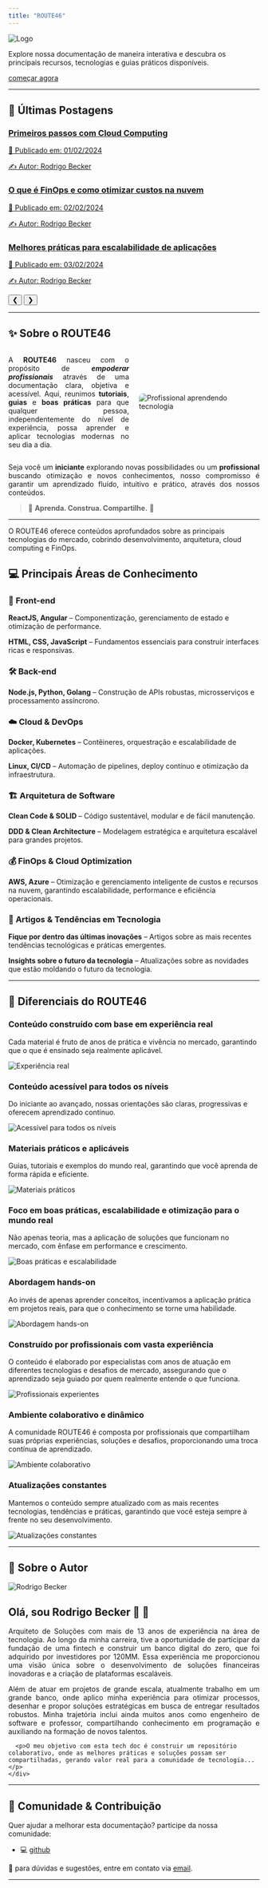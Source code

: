 ```yaml
---
title: "ROUTE46"
---
```


<div class="custom-hero">
  <img src="images/logo.png" alt="Logo" class="banner-logo">
  <p>Explore nossa documentação de maneira interativa e descubra os principais recursos, tecnologias e guias práticos disponíveis.
</p>
  <a href="frontend/" class="md-button">começar agora</a>
</div>


---


## 📰 Últimas Postagens

<div class="carousel-container">
  <div class="carousel">
    <div class="carousel-item">
      <a href="blog/post/2024-02-01-primeiros-passos.md">
        <h3>Primeiros passos com Cloud Computing</h3>
        <p>📅 Publicado em: 01/02/2024</p>
        <p>✍️ Autor: Rodrigo Becker</p>
      </a>
    </div>
    <div class="carousel-item">
      <a href="blog/post/2024-02-02-finops.md">
        <h3>O que é FinOps e como otimizar custos na nuvem</h3>
        <p>📅 Publicado em: 02/02/2024</p>
        <p>✍️ Autor: Rodrigo Becker</p>
      </a>
    </div>
    <div class="carousel-item">
      <a href="blog/post/2024-02-03-escalabilidade.md">
        <h3>Melhores práticas para escalabilidade de aplicações</h3>
        <p>📅 Publicado em: 03/02/2024</p>
        <p>✍️ Autor: Rodrigo Becker</p>
      </a>
    </div>
  </div>
  <button class="carousel-btn prev" onclick="moveSlide(-1)">&#10094;</button>
  <button class="carousel-btn next" onclick="moveSlide(1)">&#10095;</button>
</div>

   
---
## ✨ Sobre o **ROUTE46** 


<div style="display: flex; align-items: center;"> <div style="flex: 1;">
<p align="justify">A <b>ROUTE46</b> nasceu com o propósito de <b><i>empoderar profissionais</b></i> através de uma documentação clara, objetiva e acessível.  
Aqui, reunimos <b>tutoriais</b>, <b>guias</b> e <b>boas práticas</b> para que qualquer pessoa, independentemente do nível de experiência,  
possa aprender e aplicar tecnologias modernas no seu dia a dia.</p>


</div> <div style="flex: 1; padding-left: 20px;"> <img src="/images/img_001.svg" alt="Profissional aprendendo tecnologia" style="max-width: 100%; border-radius: 8px;"> </div> </div>

<p align="justify">
Seja você um <b>iniciante</b> explorando novas possibilidades ou um <b>profissional</b> buscando otimização e novos conhecimentos,  
nosso compromisso é garantir um aprendizado fluído, intuitivo e prático, através dos nossos conteúdos.  
</p>


> 📖 **Aprenda. Construa. Compartilhe.** 🚀

---
O ROUTE46 oferece conteúdos aprofundados sobre as principais tecnologias do mercado, cobrindo desenvolvimento, arquitetura, cloud computing e FinOps.

## 💻 Principais Áreas de Conhecimento

<div class="cards-container"> 
  <div class="card"> 
    <h3>🎨 <b>Front-end</b></h3> 
    <p><strong>ReactJS, Angular</strong> – Componentização, gerenciamento de estado e otimização de performance.</p> 
    <p><strong>HTML, CSS, JavaScript</strong> – Fundamentos essenciais para construir interfaces ricas e responsivas.</p> 
  </div> 
  <div class="card"> 
    <h3>🛠 <b>Back-end</b> </h3> 
    <p><strong>Node.js, Python, Golang</strong> – Construção de APIs robustas, microsserviços e processamento assíncrono.</p> 
  </div> 
  <div class="card"> 
    <h3>☁️ <b>Cloud & DevOps</b></h3> 
    <p><strong>Docker, Kubernetes</strong> – Contêineres, orquestração e escalabilidade de aplicações.</p> 
    <p><strong>Linux, CI/CD</strong> – Automação de pipelines, deploy contínuo e otimização da infraestrutura.</p> 
  </div> 
  <div class="card"> 
    <h3>🏗 <b>Arquitetura de Software</b></h3> 
    <p><strong>Clean Code & SOLID</strong> – Código sustentável, modular e de fácil manutenção.</p> 
    <p><strong>DDD & Clean Architecture</strong> – Modelagem estratégica e arquitetura escalável para grandes projetos.</p> 
  </div> 
  <div class="card"> 
    <h3>💰 <b>FinOps & Cloud Optimization</b></h3> 
    <p><strong>AWS, Azure</strong> – Otimização e gerenciamento inteligente de custos e recursos na nuvem, garantindo escalabilidade, performance e eficiência operacionais.</p> 
  </div>
 <div class="card"> 
    <h3>📰 <b>Artigos & Tendências em Tecnologia</b></h3> 
    <p><strong>Fique por dentro das últimas inovações</strong> – Artigos sobre as mais recentes tendências tecnológicas e práticas emergentes.</p> 
    <p><strong>Insights sobre o futuro da tecnologia</strong> – Atualizações sobre as novidades que estão moldando o futuro da tecnologia.</p>
  </div>

</div>

---


## 📌 Diferenciais do ROUTE46

<div class="diferenciais">
  <div class="diferencial-item left">
    <div class="diferencial-texto">
      <h3>Conteúdo construído com base em experiência real</h3>
      <p>Cada material é fruto de anos de prática e vivência no mercado, garantindo que o que é ensinado seja realmente aplicável.</p>
    </div>
    <div class="diferencial-imagem">
      <img src="images/img_002.svg" alt="Experiência real">
    </div>
  </div>

  <div class="diferencial-item right">
    <div class="diferencial-texto">
      <h3>Conteúdo acessível para todos os níveis</h3>
      <p>Do iniciante ao avançado, nossas orientações são claras, progressivas e oferecem aprendizado contínuo.</p>
    </div>
    <div class="diferencial-imagem">
      <img src="images/img_003.svg" alt="Acessível para todos os níveis">
    </div>
  </div>

  <div class="diferencial-item left">
    <div class="diferencial-texto">
      <h3>Materiais práticos e aplicáveis</h3>
      <p>Guias, tutoriais e exemplos do mundo real, garantindo que você aprenda de forma rápida e eficiente.</p>
    </div>
    <div class="diferencial-imagem">
      <img src="images/img_004.svg" alt="Materiais práticos">
    </div>
  </div>

  <div class="diferencial-item right">
    <div class="diferencial-texto">
      <h3>Foco em boas práticas, escalabilidade e otimização para o mundo real</h3>
      <p>Não apenas teoria, mas a aplicação de soluções que funcionam no mercado, com ênfase em performance e crescimento.</p>
    </div>
    <div class="diferencial-imagem">
      <img src="images/img_005.svg" alt="Boas práticas e escalabilidade">
    </div>
  </div>

  <div class="diferencial-item left">
    <div class="diferencial-texto">
      <h3>Abordagem hands-on</h3>
      <p>Ao invés de apenas aprender conceitos, incentivamos a aplicação prática em projetos reais, para que o conhecimento se torne uma habilidade.</p>
    </div>
    <div class="diferencial-imagem">
      <img src="images/img_006.svg" alt="Abordagem hands-on">
    </div>
  </div>

  <div class="diferencial-item right">
    <div class="diferencial-texto">
      <h3>Construído por profissionais com vasta experiência</h3>
      <p>O conteúdo é elaborado por especialistas com anos de atuação em diferentes tecnologias e desafios de mercado, assegurando que o aprendizado seja guiado por quem realmente entende o que funciona.</p>
    </div>
    <div class="diferencial-imagem">
      <img src="images/img_007.svg" alt="Profissionais experientes">
    </div>
  </div>

  <div class="diferencial-item left">
    <div class="diferencial-texto">
      <h3>Ambiente colaborativo e dinâmico</h3>
      <p>A comunidade ROUTE46 é composta por profissionais que compartilham suas próprias experiências, soluções e desafios, proporcionando uma troca contínua de aprendizado.</p>
    </div>
    <div class="diferencial-imagem">
      <img src="images/img_008.svg" alt="Ambiente colaborativo">
    </div>
  </div>

  <div class="diferencial-item right">
    <div class="diferencial-texto">
      <h3>Atualizações constantes</h3>
      <p>Mantemos o conteúdo sempre atualizado com as mais recentes tecnologias, tendências e práticas, garantindo que você esteja sempre à frente no seu desenvolvimento.</p>
    </div>
    <div class="diferencial-imagem">
      <img src="images/img_009.svg" alt="Atualizações constantes">
    </div>
  </div>
</div>

---

## 👨 Sobre o Autor


<div class="profile-container">
  <div class="profile-image">
    <img src="images/me.png" alt="Rodrigo Becker">
  </div>
  <div class="profile-text">
    <h2>Olá, sou Rodrigo Becker 🤘 🤘</h2>
    <p align="justify">Arquiteto de Soluções com mais de 13 anos de experiência na área de tecnologia. Ao longo da minha carreira, tive a oportunidade de participar da fundação de uma fintech e construir um banco digital do zero, que foi adquirido por investidores por 120MM. Essa experiência me proporcionou uma visão única sobre o desenvolvimento de soluções financeiras inovadoras e a criação de plataformas escaláveis.</p>
    </div>
</div>
  <p align="justify">Além de atuar em projetos de grande escala, atualmente trabalho em um grande banco, onde aplico minha experiência para otimizar processos, desenhar e propor soluções estratégicas em busca de entregar resultados robustos. Minha trajetória inclui ainda muitos anos como engenheiro de software e professor, compartilhando conhecimento em programação e auxiliando na formação de novos talentos.</p>
 <div class="blocknote">

      <p>O meu objetivo com esta tech doc é construir um repositório colaborativo, onde as melhores práticas e soluções possam ser compartilhadas, gerando valor real para a comunidade de tecnologia...</p>
    </div>
---

## 🤝 Comunidade & Contribuição


Quer ajudar a melhorar esta documentação? participe da nossa comunidade:

- 💻 [github](https://github.com/exemplo)

📩 para dúvidas e sugestões, entre em contato via [email](mailto:rodrigo.beckermore@gmail.com).

---

